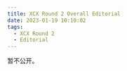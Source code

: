 ```yaml
---
title: XCX Round 2 Overall Editorial
date: 2023-01-19 10:10:02
tags:
  - XCX Round 2
  - Editorial
---
```


暂不公开。